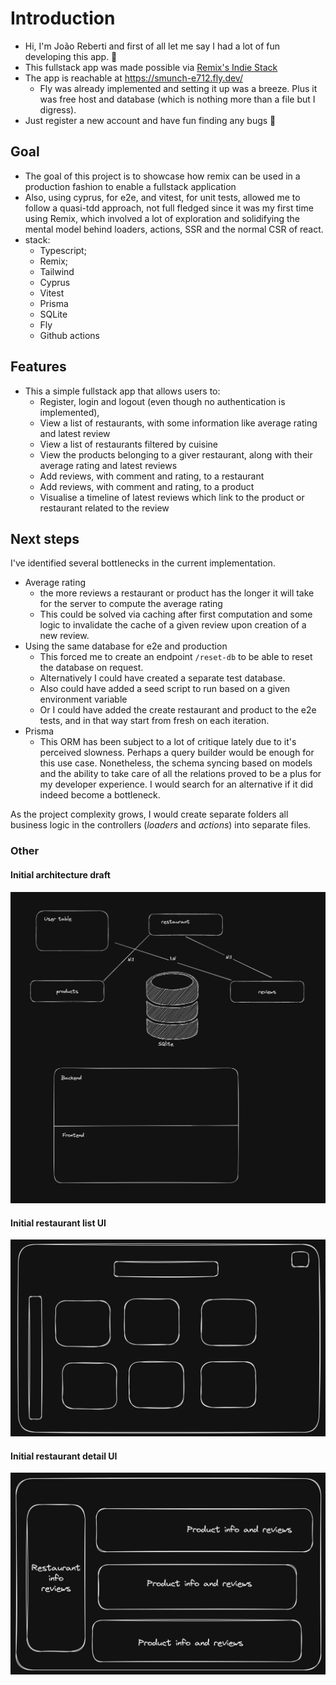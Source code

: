 # Introduction
- Hi, I'm João Reberti and first of all let me say I had a lot of fun developing this app. 🥳
- This fullstack app was made possible via [Remix's Indie Stack](./Remix-README.md)
- The app is reachable at https://smunch-e712.fly.dev/
  - Fly was already implemented and setting it up was a breeze. Plus it was free host and database (which is nothing more than a file but I digress).
- Just register a new account and have fun finding any bugs 🐞

## Goal

- The goal of this project is to showcase how remix can be used in a production fashion to enable a fullstack application
- Also, using cyprus, for e2e, and vitest, for unit tests, allowed me to follow a quasi-tdd approach, not full fledged since it was my first time using Remix, which involved a lot of exploration and solidifying the mental model behind loaders, actions, SSR and the normal CSR of react.
- stack:
  - Typescript;
  - Remix;
  - Tailwind
  - Cyprus
  - Vitest
  - Prisma
  - SQLite
  - Fly
  - Github actions

## Features

- This a simple fullstack app that allows users to:
  - Register, login and logout (even though no authentication is implemented),
  - View a list of restaurants, with some information like average rating and latest review
  - View a list of restaurants filtered by cuisine
  - View the products belonging to a giver restaurant, along with their average rating and latest reviews
  - Add reviews, with comment and rating, to a restaurant
  - Add reviews, with comment and rating, to a product
  - Visualise a timeline of latest reviews which link to the product or restaurant related to the review

## Next steps

I've identified several bottlenecks in the current implementation.

- Average rating
  - the more reviews a restaurant or product has the longer it will take for the server to compute the average rating
  - This could be solved via caching after first computation and some logic to invalidate the cache of a given review upon creation of a new review.
- Using the same database for e2e and production
  - This forced me to create an endpoint `/reset-db` to be able to reset the database on request.
  - Alternatively I could have created a separate test database.
  - Also could have added a seed script to run based on a given environment variable
  - Or I could have added the create restaurant and product to the e2e tests, and in that way start from fresh on each iteration.
- Prisma
  - This ORM has been subject to a lot of critique lately due to it's perceived slowness. Perhaps a query builder would be enough for this use case. Nonetheless, the schema syncing based on models and the ability to take care of all the relations proved to be a plus for my developer experience. I would search for an alternative if it did indeed become a bottleneck.

As the project complexity grows, I would create separate folders all business logic in the controllers (*loaders* and *actions*) into separate files. 


### Other

#### Initial architecture draft

![Initial architecture draft](./docs/architecture.png)

#### Initial restaurant list UI

![Initial restaurant list UI ](./docs/list.png)

#### Initial restaurant detail UI

![Initial restaurant detail UI](./docs/detail.png)
